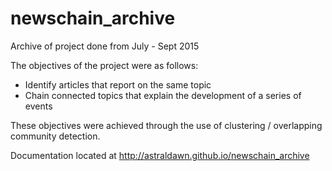 # newschain_archive
Archive of project done from July - Sept 2015

The objectives of the project were as follows:
- Identify articles that report on the same topic
- Chain connected topics that explain the development of a series of events

These objectives were achieved through the use of clustering / overlapping community detection.

Documentation located at http://astraldawn.github.io/newschain_archive
